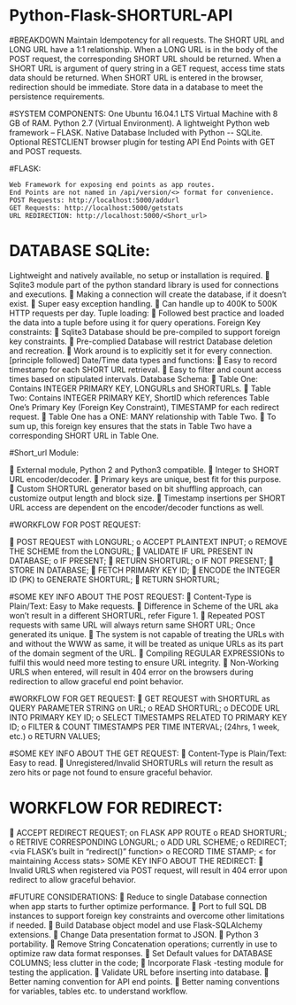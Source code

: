 # Python-Flask-SHORTURL-API

#BREAKDOWN
    Maintain Idempotency for all requests.
    The SHORT URL and LONG URL have a 1:1 relationship.
    When a LONG URL is in the body of the POST request, the corresponding SHORT URL should be returned.
    When a SHORT URL is argument of query string in a GET request, access time stats data should be returned.
    When SHORT URL is entered in the browser, redirection should be immediate.
    Store data in a database to meet the persistence requirements.

#SYSTEM COMPONENTS:
    One Ubuntu 16.04.1 LTS Virtual Machine with 8 GB of RAM.
    Python 2.7 (Virtual Environment).
    A lightweight Python web framework – FLASK.
    Native Database Included with Python -- SQLite.
    Optional RESTCLIENT browser plugin for testing API End Points with GET and POST requests.    
    
    
#FLASK:

    Web Framework for exposing end points as app routes.
    End Points are not named in /api/version/<> format for convenience.
    POST Requests: http://localhost:5000/addurl
    GET Requests: http://localhost:5000/getstats
    URL REDIRECTION: http://localhost:5000/<Short_url>
   
# DATABASE SQLite:

Lightweight and natively available, no setup or installation is required.
 Sqlite3 module part of the python standard library is used for connections and executions.
 Making a connection will create the database, if it doesn’t exist.
 Super easy exception handling.
 Can handle up to 400K to 500K HTTP requests per day.
Tuple loading:
 Followed best practice and loaded the data into a tuple before using it for query operations.
Foreign Key constraints:
 Sqlite3 Database should be pre-compiled to support foreign key constraints.
 Pre-complied Database will restrict Database deletion and recreation.
 Work around is to explicitly set it for every connection. [principle followed]
Date/Time data types and functions:
 Easy to record timestamp for each SHORT URL retrieval.
 Easy to filter and count access times based on stipulated intervals.
Database Schema:
 Table One: Contains INTEGER PRIMARY KEY, LONGURLs and SHORTURLs.
 Table Two: Contains INTEGER PRIMARY KEY, ShortID which references Table One’s Primary Key (Foreign Key
Constraint), TIMESTAMP for each redirect request.
 Table One has a ONE: MANY relationship with Table Two.
 To sum up, this foreign key ensures that the stats in Table Two have a corresponding SHORT URL in Table One.

#Short_url Module:

 External module, Python 2 and Python3 compatible.
 Integer to SHORT URL encoder/decoder.
 Primary keys are unique, best fit for this purpose.
 Custom SHORTURL generator based on bit shuffling approach, can customize output length and block size.
 Timestamp insertions per SHORT URL access are dependent on the encoder/decoder functions as well.

#WORKFLOW FOR POST REQUEST:

 POST REQUEST with LONGURL;
o ACCEPT PLAINTEXT INPUT;
o REMOVE THE SCHEME from the LONGURL;
 VALIDATE IF URL PRESENT IN DATABASE;
o IF PRESENT;
 RETURN SHORTURL;
o IF NOT PRESENT;
 STORE IN DATABASE;
 FETCH PRIMARY KEY ID;
 ENCODE the INTEGER ID (PK) to GENERATE SHORTURL;
 RETURN SHORTURL;

#SOME KEY INFO ABOUT THE POST REQUEST:
 Content-Type is Plain/Text: Easy to Make requests.
 Difference in Scheme of the URL aka <http or https or blank> won’t result in a different SHORTURL, refer Figure 1.
 Repeated POST requests with same URL will always return same SHORT URL; Once generated its unique.
 The system is not capable of treating the URLs with and without the WWW as same, it will be treated as unique URLs as
its part of the domain segment of the URL.
 Compiling REGULAR EXPRESSIONs to fulfil this would need more testing to ensure URL integrity.
 Non-Working URLS when entered, will result in 404 error on the browsers during redirection to allow graceful end
point behavior.


#WORKFLOW FOR GET REQUEST:
 GET REQUEST with SHORTURL as QUERY PARAMETER STRING on URL;
o READ SHORTURL;
o DECODE URL INTO PRIMARY KEY ID;
o SELECT TIMESTAMPS RELATED TO PRIMARY KEY ID;
o FILTER & COUNT TIMESTAMPS PER TIME INTERVAL; (24hrs, 1 week, etc.)
o RETURN VALUES;

#SOME KEY INFO ABOUT THE GET REQUEST:
 Content-Type is Plain/Text: Easy to read.
 Unregistered/Invalid SHORTURLs will return the result as zero hits or page not found to ensure graceful behavior.

# WORKFLOW FOR REDIRECT:
 ACCEPT REDIRECT REQUEST; on FLASK APP ROUTE <single variable based route to accept any SHORTURL>
o READ SHORTURL;
o RETRIVE CORRESPONDING LONGURL;
o ADD URL SCHEME;
o REDIRECT; <via FLASK’s built in “redirect(<url>)” function>
o RECORD TIME STAMP; < for maintaining Access stats>
SOME KEY INFO ABOUT THE REDIRECT:
 Invalid URLS when registered via POST request, will result in 404 error upon redirect to allow graceful behavior.

#FUTURE CONSIDERATIONS:
 Reduce to single Database connection when app starts to further optimize performance.
 Port to full SQL DB instances to support foreign key constraints and overcome other limitations if needed.
 Build Database object model and use Flask-SQLAlchemy extensions.
 Change Data presentation format to JSON.
 Python 3 portability.
 Remove String Concatenation operations; currently in use to optimize raw data format responses.
 Set Default values for DATABASE COLUMNS; less clutter in the code;
 Incorporate Flask -testing module for testing the application.
 Validate URL before inserting into database.
 Better naming convention for API end points.
 Better naming conventions for variables, tables etc. to understand workflow.
